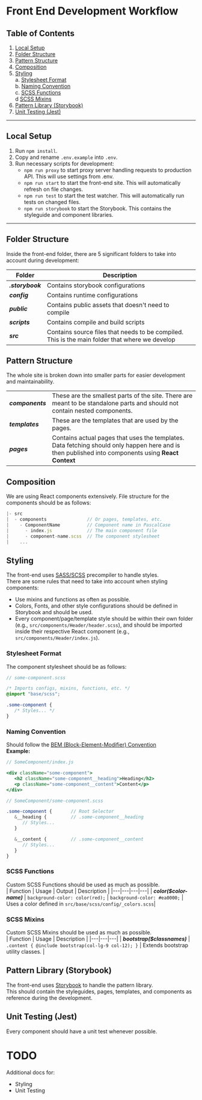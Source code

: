 # Front End Development Workflow

## Table of Contents
1. [Local Setup](#local-setup)  
2. [Folder Structure](#folder-structure)  
3. [Pattern Structure](#pattern-structure)  
4. [Composition](#composition)
5. [Styling](#styling)  
   a. [Stylesheet Format](#stylesheet-format)  
   b. [Naming Convention](#naming--convention)  
   c. [SCSS Functions](#scss-functions)  
   d  [SCSS Mixins](#scss-mixins)
6. [Pattern Library (Storybook)](#pattern-library-storybook)  
7. [Unit Testing (Jest)](#unit-testing-jest)  

---


## Local Setup
1. Run `npm install`.  
2. Copy and rename `.env.example` into `.env`.  
3. Run necessary scripts for development:  
   - `npm run proxy` to start proxy server handling requests to production API. This will use settings from .env.  
   - `npm run start` to start the front-end site. This will automatically refresh on file changes.  
   - `npm run test` to start the test watcher. This will automatically run tests on changed files.  
   - `npm run storybook` to start the Storybook. This contains the styleguide and component libraries.  


---


## Folder Structure  
Inside the front-end folder, there are 5 significant folders to take into account during development:

|Folder|Description|
|------|-----------|
|***.storybook***| Contains storybook configurations |
|***config***| Contains runtime configurations |
|***public***| Contains public assets that doesn't need to compile |
|***scripts***| Contains compile and build scripts |
|***src***| Contains source files that needs to be compiled. This is the main folder that where we develop |  


## Pattern Structure
The whole site is broken down into smaller parts for easier development and maintainability.  

| | |
|-----|-----|
|***components***| These are the smallest parts of the site. There are meant to be standalone parts and should not contain nested components. |
|***templates***| These are the templates that are used by the pages. |
|***pages***| Contains actual pages that uses the templates. Data fetching should only happen here and is then published into components using **React Context** |


## Composition
We are using React components extensively. File structure for the components should be as follows: 
```js
|- src
|  - components               // Or pages, templates, etc.
|    - ComponentName          // Component name in PascalCase
|      - index.js             // The main component file
|      - component-name.scss  // The component stylesheet
|    ...
```

## Styling
The front-end uses [SASS/SCSS](#https://sass-lang.com) precompiler to handle styles.  
There are some rules that need to take into account when styling components:

- Use mixins and functions as often as possible.
- Colors, Fonts, and other style configurations should be defined in Storybook and should be used.
- Every component/page/template style should be within their own folder (e.g., `src/components/Header/header.scss`), and should be imported inside their respective React component (e.g., `src/components/Header/index.js`).

### Stylesheet Format
The component stylesheet should be as follows:
```scss
// some-component.scss

/* Imports configs, mixins, functions, etc. */
@import "base/scss";

.some-component {
   /* Styles... */
}
```

### Naming Convention
Should follow the [BEM (Block-Element-Modifier) Convention](https://medium.com/@andrew_barnes/bem-and-sass-a-perfect-match-5e48d9bc3894)   
**Example:**
```jsx
// SomeComponent/index.js

<div className="some-component">
   <h2 className="some-component__heading">Heading</h2>
   <p className="some-component__content">Content</p>
</div>
```
  
```scss
// SomeComponent/some-component.scss

.some-component {       // Root Selector
   &__heading {         // .some-component__heading
      // Styles...
   }

   &__content {         // .some-component__content
      // Styles...
   }
}
```

### SCSS Functions
Custom SCSS Functions should be used as much as possible.  
| Function | Usage | Output | Description |
|---|---|---|---|
| ***color($color-name)*** | `background-color: color(red);` | `background-color: #ea0000;` | Uses a color defined in `src/base/scss/config/_colors.scss`|  

  
### SCSS Mixins  
Custom SCSS Mixins should be used as much as possible.  
| Function | Usage | Description |
|---|---|---|
| ***bootstrap($classnames)*** | `.content { @include bootstrap(col-lg-9 col-12); }` | Extends bootstrap utility classes. |



## Pattern Library (Storybook)
The front-end uses [Storybook](https://storybook.js.org/) to handle the pattern library.  
This should contain the styleguides, pages, templates, and components as reference during the development.



## Unit Testing (Jest)
Every component should have a unit test whenever possible.  

# TODO
Additional docs for:
- Styling  
- Unit Testing  